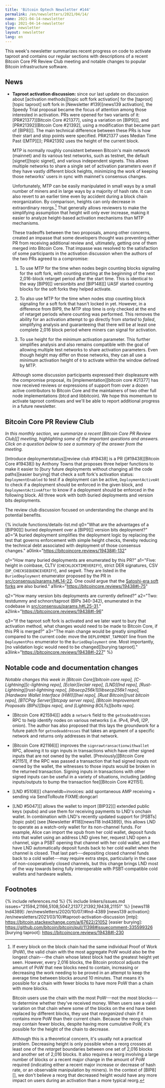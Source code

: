 ```yaml
---
title: 'Bitcoin Optech Newsletter #144'
permalink: /en/newsletters/2021/04/14/
name: 2021-04-14-newsletter
slug: 2021-04-14-newsletter
type: newsletter
layout: newsletter
lang: en
---
```

This week's newsletter summarizes recent progress on code to activate
taproot and contains our regular sections with descriptions of a recent
Bitcoin Core PR Review Club meeting and notable changes to popular
Bitcoin infrastructure software.

## News

- **Taproot activation discussion:** since our last update on discussion
  about [activation methods][topic soft fork activation] for the
  [taproot][topic taproot] soft fork in [Newsletter #139][news139
  activation], the
  Speedy Trial proposal became the focus of attention among those
  interested in activation.  PRs were opened for two variants of it:
  [PR#21377][Bitcoin Core #21377], using a variation on [BIP9][], and
  [PR#21392][Bitcoin Core #21392], using a modification that became part
  of [BIP8][].  The main technical difference between these PRs is how
  their start and stop points were specified.  PR#21377 uses Median Time
  Past ([MTP][]); PR#21392 uses the height of the current block.

    MTP is normally roughly consistent between Bitcoin's main network
    (mainnet) and its various test networks, such as testnet, the default
    [signet][topic signet], and various independent signets.  This
    allows multiple networks to share a single set of activation
    parameters even if they have vastly different block heights,
    minimizing the work of keeping those networks' users in sync with
    mainnet's consensus changes.

    Unfortunately, MTP can be easily manipulated in small ways by a
    small number of miners and in large ways by a majority of hash rate.
    It can also revert to an earlier time even by accident during a
    block chain reorganization.  By comparison, heights can only
    decrease in extraordinary reorgs.[^height-decreasing]
    That generally allows reviewers to make the simplifying
    assumption that height will only ever increase, making it easier to
    analyze height-based activation mechanisms than MTP mechanisms.

    These tradeoffs between the two proposals, among other concerns,
    created an impasse that some developers thought was preventing either
    PR from receiving additional review and, ultimately, getting one of
    them merged into Bitcoin Core.  That impasse was resolved to the
    satisfaction of some participants in the activation discussion when
    the authors of the two PRs agreed to a compromise:

    1. To use MTP for the time when nodes begin counting blocks
       signaling for the soft fork, with counting starting at the
       beginning of the next 2,016-block retarget period after the start
       time.  This is identical to the way
       [BIP9][] versionbits and [BIP148][] UASF started counting blocks
       for the soft forks they helped activate.

    2. To also use MTP for the time when nodes stop counting block
       signaling for a soft fork that hasn't locked in yet.  However,
       in a difference from BIP9, the MTP stop time is only checked at
       the end of retarget periods where counting was performed.
       This removes the
       ability for an activation attempt to go directly from *started*
       to *failed*, simplifying analysis and guaranteeing that there
       will be at least one complete 2,016 block period where miners can
       signal for activation.

    3. To use height for the minimum activation parameter.  This further
       simplifies analysis and also remains compatible with the goal of
       allowing multiple test networks to share activation parameters.
       Even though height may differ on those networks, they can all use
       a minimum activation height of `0` to activate within the window
       defined by MTP.

    Although some discussion participants expressed their displeasure
    with the compromise proposal, its [implementation][bitcoin core
    #21377] has now received reviews or
    expressions of support from over a dozen active contributors to
    Bitcoin Core and the maintainers of two other full node
    implementations (btcd and libbitcoin).  We hope this momentum
    to activate taproot continues and we'll be able to report additional
    progress in a future newsletter.

## Bitcoin Core PR Review Club

*In this monthly section, we summarize a recent [Bitcoin Core PR Review Club][]
meeting, highlighting some of the important questions and answers.  Click on a
question below to see a summary of the answer from the meeting.*

[Introduce deploymentstatus][review club
#19438] is a PR ([#19438][Bitcoin Core #19438]) by Anthony Towns that proposes
three helper functions to make it easier to [bury future deployments without
changing all the code paths][easier burying] that check a soft fork's activation status:
`DeploymentEnabled` to test if a deployment can be active, `DeploymentActiveAt`
to check if a deployment should be enforced in the given block, and
`DeploymentActiveAfter` to know if a deployment should be enforced in the
following block. All three work with both buried deployments and version bits
deployments.

The review club discussion focused on understanding the change and its potential
benefits.

{% include functions/details-list.md
  q0="What are the advantages of a [BIP90][] buried deployment over a [BIP9][]
     version bits deployment?"
  a0="A buried deployment simplifies the deployment logic by replacing the test
     that governs enforcement with simple height checks, thereby reducing the
     technical debt associated with deployment of those consensus changes."
  a0link="https://bitcoincore.reviews/19438#l-132"

  q1="How many buried deployments are enumerated by this PR?"
  a1="Five: height in coinbase, CLTV (`CHECKLOCKTIMEVERIFY`), strict
     DER signatures, CSV (`OP_CHECKSEQUENCEVERIFY`), and segwit. They
     are listed in the `BuriedDeployment` enumerator proposed by the PR in
     [src/consensus/params.h#L14-22](https://github.com/bitcoin/bitcoin/blob/e72e062e/src/consensus/params.h#L14-L22).
     One could argue that the [Satoshi-era
     soft forks](/en/topics/soft-fork-activation/#2009-hardcoded-height-consensus-nlocktime-enforcement)
     are also buried."
  a1link="https://bitcoincore.reviews/19438#l-75"

  q2="How many version bits deployments are currently defined?"
  a2="Two: testdummy and schnorr/taproot (BIPs 340-342), enumerated in the codebase in
     [src/consensus/params.h#L25-31](https://github.com/bitcoin/bitcoin/blob/e72e062e/src/consensus/params.h#L25-L31)."
  a2link="https://bitcoincore.reviews/19438#l-96"

  q3="If the taproot soft fork is activated and we later want to bury that
     activation method, what changes would need to be made to Bitcoin Core, if
     this PR is merged?"
  a3="The main change would be greatly simplified compared to the current code:
     move the `DEPLOYMENT_TAPROOT` line from the `DeploymentPos` enumerator to the
     `BuriedDeployment` one. Most importantly, [no validation logic would need
     to be changed][burying taproot]."
  a3link="https://bitcoincore.reviews/19438#l-227"
%}

## Notable code and documentation changes

*Notable changes this week in [Bitcoin Core][bitcoin core repo],
[C-Lightning][c-lightning repo], [Eclair][eclair repo], [LND][lnd repo],
[Rust-Lightning][rust-lightning repo], [libsecp256k1][libsecp256k1
repo], [Hardware Wallet Interface (HWI)][hwi repo],
[Rust Bitcoin][rust bitcoin repo], [BTCPay Server][btcpay server repo],
[Bitcoin Improvement Proposals (BIPs)][bips repo], and [Lightning
BOLTs][bolts repo].*

- [Bitcoin Core #21594][] adds a `network` field to the `getnodeaddresses` RPC
  to help identify nodes on various networks (i.e. IPv4, IPv6, I2P, onion).
  The author has also proposed that this lays the groundwork for a future
  patch for `getnodeaddresses` that takes an argument of a specific network
  and returns only addresses in that network.

- [Bitcoin Core #21166][] improves the `signrawtransactionwithwallet` RPC,
  allowing it to sign inputs in transactions which have other signed inputs
  that are not owned by the wallet. [Previously][Bitcoin Core #21151], if the RPC
  was passed a transaction that had signed inputs not owned by the wallet, the
  witnesses to those inputs would be broken in the returned transaction.  Signing
  inputs in transactions with other signed inputs can be useful in a variety of
  situations, including [adding inputs/outputs to bump the transaction
  fee][Bitcoin Core #21151].

- [LND #5108][] channeldb+invoices: add spontaneous AMP receiving + sending via SendToRoute FIXME:dongcarl

- [LND #5047][] allows the wallet to import [BIP32][] extended public
  keys (xpubs) and use them for receiving payments to LND's onchain
  wallet.  In combination with LND's recently updated support for
  [PSBTs][topic psbt] (see [Newsletter #118][news118 lnd4389]), this
  allows LND to operate as a watch-only wallet for its non-channel
  funds.  For example, Alice can import the xpub from her cold wallet,
  deposit funds into that wallet using an address LND gives her, request
  LND open a channel, sign a PSBT opening that channel with her cold
  wallet, and then have LND automatically deposit funds back to her cold
  wallet when the channel is closed.  That last part---depositing closed
  channel funds back to a cold wallet---may require extra steps,
  particularly in the case of non-cooperatively closed channels, but
  this change brings LND most of the way towards being fully
  interoperable with PSBT-compatible cold wallets and hardware wallets.

## Footnotes

[^height-decreasing]:
    If every block on the block chain had the same individual Proof of
    Work (PoW), the valid chain with the most aggregate PoW would also
    be the longest chain---the chain whose latest block had the greatest
    height yet seen.  However, every 2,016 blocks, the Bitcoin protocol
    adjusts the amount of PoW that new blocks need to contain,
    increasing or decreasing the work needing to be proved in an attempt
    to keep the average time between blocks around 10 minutes.  That
    means it's possible for a chain with fewer blocks to have more PoW
    than a chain with more blocks.

      Bitcoin users use the chain with the most PoW---not the most
      blocks---to determine whether they've received money.  When users
      see a valid variation on that chain where some of the blocks on
      the end have been replaced by different blocks, they use that
      *reorganized* chain if it contains more PoW than their current
      chain.  Because the reorg chain may contain fewer blocks, despite
      having more cumulative PoW, it's possible for the height of the
      chain to decrease.

      Although this is a theoretical concern, it's usually not a
      practical problem.  Decreasing height is only possible when a
      reorg crosses at least one of the *retarget* boundaries between
      one set of 2,016 blocks and another set of 2,016 blocks.  It also
      requires a reorg involving a large number of blocks or
      a recent major change in the amount of PoW required
      (indicating either a recent major increase or decrease of hash rate,
      or an observable manipulation by miners).  In the context of
      [BIP8][], we don't believe a reorg that decreased height would
      have any more impact on users during an activation than a more
      typical reorg.

{% include references.md %}
{% include linkers/issues.md issues="21594,21166,5108,5047,21377,21392,19438,21151" %}
[news118 lnd4389]: /en/newsletters/2020/10/07/#lnd-4389
[news139 activation]: /en/newsletters/2021/03/10/#taproot-activation-discussion
[mtp]: https://bitcoin.stackexchange.com/a/67622/21052
[easier burying]: https://github.com/bitcoin/bitcoin/pull/11398#issuecomment-335599326
[burying taproot]: https://bitcoincore.reviews/19438#l-230
